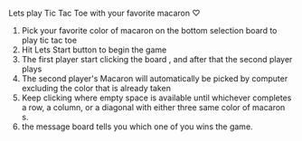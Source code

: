Lets play Tic Tac Toe with your favorite macaron ♡

1. Pick your favorite color of macaron on the bottom selection board to play tic tac toe
2. Hit Lets Start button to begin the game
3. The first player start clicking the board , and after that the second player plays
4. The second player's Macaron will automatically be picked by computer excluding the color that is already taken
5. Keep clicking where empty space is available until whichever completes a row, a column, or a diagonal with either three
same color of macaron s.
6. the message board tells you which one of you wins the game. 
